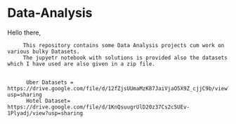 # Data-Analysis
Hello there,
         
         
         This repository contains some Data Analysis projects cum work on various bulky Datasets. 
         The jupyetr notebook with solutions is provided also the datasets which I have used are also given in a zip file.
          
          
          Uber Datasets = https://drive.google.com/file/d/12fZjsUUmaMzK87JaiVjaO5X9Z_cjjC9b/view?usp=sharing
          Hotel Dataset= https://drive.google.com/file/d/1KnQsuugrUlD20z37Cs2c5UEv-1Plyadj/view?usp=sharing
